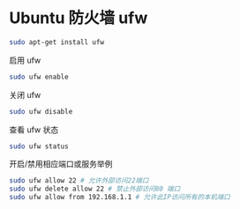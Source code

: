 # Ubuntu 防火墙 ufw

```sh
sudo apt-get install ufw
```


启用 ufw

```sh
sudo ufw enable
```

关闭 ufw

```sh
sudo ufw disable 
```

查看 ufw 状态

```sh
sudo ufw status 
```

开启/禁用相应端口或服务举例

```sh
sudo ufw allow 22 # 允许外部访问22端口
sudo ufw delete allow 22 # 禁止外部访问80 端口
sudo ufw allow from 192.168.1.1 # 允许此IP访问所有的本机端口
```